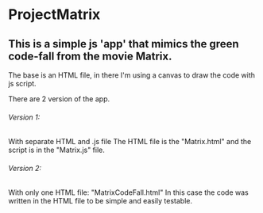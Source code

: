 # ProjectMatrix

## This is a simple js 'app' that mimics the green code-fall from the movie Matrix.

The base is an HTML file, in there I'm using a canvas to draw the code with js script.

There are 2 version of the app.

###### Version 1:
With separate HTML and .js file
The HTML file is the "Matrix.html" and the script is in the "Matrix.js" file.

###### Version 2:
With only one HTML file: "MatrixCodeFall.html"
In this case the code was written in the HTML file to be simple and easily testable.

